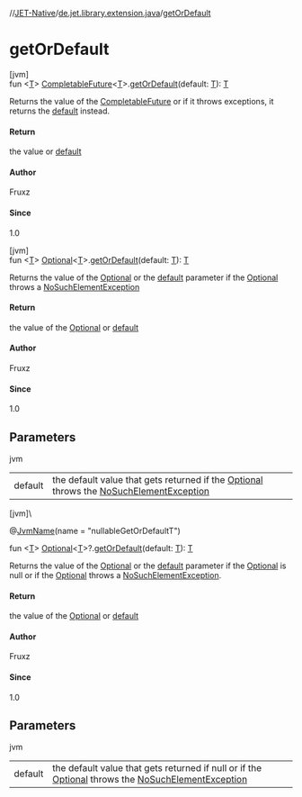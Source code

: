 //[JET-Native](../../index.md)/[de.jet.library.extension.java](index.md)/[getOrDefault](get-or-default.md)

# getOrDefault

[jvm]\
fun &lt;[T](get-or-default.md)&gt; [CompletableFuture](https://docs.oracle.com/javase/8/docs/api/java/util/concurrent/CompletableFuture.html)&lt;[T](get-or-default.md)&gt;.[getOrDefault](get-or-default.md)(default: [T](get-or-default.md)): [T](get-or-default.md)

Returns the value of the [CompletableFuture](https://docs.oracle.com/javase/8/docs/api/java/util/concurrent/CompletableFuture.html) or if it throws exceptions, it returns the [default](get-or-default.md) instead.

#### Return

the value or [default](get-or-default.md)

#### Author

Fruxz

#### Since

1.0

[jvm]\
fun &lt;[T](get-or-default.md)&gt; [Optional](https://docs.oracle.com/javase/8/docs/api/java/util/Optional.html)&lt;[T](get-or-default.md)&gt;.[getOrDefault](get-or-default.md)(default: [T](get-or-default.md)): [T](get-or-default.md)

Returns the value of the [Optional](https://docs.oracle.com/javase/8/docs/api/java/util/Optional.html) or the [default](get-or-default.md) parameter if the [Optional](https://docs.oracle.com/javase/8/docs/api/java/util/Optional.html) throws a [NoSuchElementException](https://kotlinlang.org/api/latest/jvm/stdlib/kotlin/-no-such-element-exception/index.html)

#### Return

the value of the [Optional](https://docs.oracle.com/javase/8/docs/api/java/util/Optional.html) or [default](get-or-default.md)

#### Author

Fruxz

#### Since

1.0

## Parameters

jvm

| | |
|---|---|
| default | the default value that gets returned if the [Optional](https://docs.oracle.com/javase/8/docs/api/java/util/Optional.html) throws the [NoSuchElementException](https://kotlinlang.org/api/latest/jvm/stdlib/kotlin/-no-such-element-exception/index.html) |

[jvm]\

@[JvmName](https://kotlinlang.org/api/latest/jvm/stdlib/kotlin.jvm/-jvm-name/index.html)(name = "nullableGetOrDefaultT")

fun &lt;[T](get-or-default.md)&gt; [Optional](https://docs.oracle.com/javase/8/docs/api/java/util/Optional.html)&lt;[T](get-or-default.md)&gt;?.[getOrDefault](get-or-default.md)(default: [T](get-or-default.md)): [T](get-or-default.md)

Returns the value of the [Optional](https://docs.oracle.com/javase/8/docs/api/java/util/Optional.html) or the [default](get-or-default.md) parameter if the [Optional](https://docs.oracle.com/javase/8/docs/api/java/util/Optional.html) is null or if the [Optional](https://docs.oracle.com/javase/8/docs/api/java/util/Optional.html) throws a [NoSuchElementException](https://kotlinlang.org/api/latest/jvm/stdlib/kotlin/-no-such-element-exception/index.html).

#### Return

the value of the [Optional](https://docs.oracle.com/javase/8/docs/api/java/util/Optional.html) or [default](get-or-default.md)

#### Author

Fruxz

#### Since

1.0

## Parameters

jvm

| | |
|---|---|
| default | the default value that gets returned if null or if the [Optional](https://docs.oracle.com/javase/8/docs/api/java/util/Optional.html) throws the [NoSuchElementException](https://kotlinlang.org/api/latest/jvm/stdlib/kotlin/-no-such-element-exception/index.html) |
